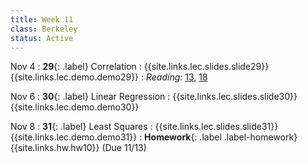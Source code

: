 ```yaml
---
title: Week 11
class: Berkeley
status: Active
---
```


Nov 4
: **29**{: .label} Correlation
    : {{site.links.lec.slides.slide29}} {{site.links.lec.demo.demo29}}
: _Reading:_ [13](https://inferentialthinking.com/chapters/13/Estimation.html), [18](https://inferentialthinking.com/chapters/18/Updating_Predictions.html)

Nov 6
: **30**{: .label} Linear Regression
    : {{site.links.lec.slides.slide30}} {{site.links.lec.demo.demo30}}

Nov 8
: **31**{: .label} Least Squares
  : {{site.links.lec.slides.slide31}} {{site.links.lec.demo.demo31}}
: **Homework**{: .label .label-homework} {{site.links.hw.hw10}} (Due 11/13)